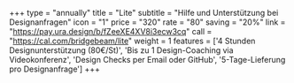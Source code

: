 +++
type = "annually"
title = "Lite"
subtitle = "Hilfe und Unterstützung bei Designanfragen"
icon = "1"
price = "320"
rate = "80"
saving = "20%"
link = "https://pay.ura.design/b/fZeeXE4XV8i3ecw3cq"
call = "https://cal.com/bridgebeam/lite"
weight = 1
features = ['4 Stunden Designunterstützung (80€/St)', 'Bis zu 1 Design-Coaching via Videokonferenz', 'Design Checks per Email oder GitHub', '5-Tage-Lieferung pro Designanfrage']
+++